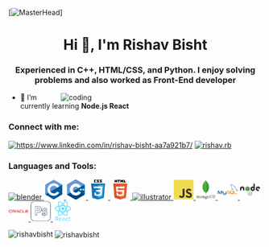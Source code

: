 [![MasterHead]([[https://www.google.com/url?sa=i&url=https%3A%2F%2Fgithub.com%2FAnmol-Baranwal%2FCool-GIFs-For-GitHub&psig=AOvVaw2TgFCCRxZqrVyg1cIIMAiW&ust=1707556210605000&source=images&cd=vfe&opi=89978449&ved=0CBIQjRxqFwoTCIjF1Nz0nYQDFQAAAAAdAAAAABAE.gif](https://user-images.githubusercontent.com/74038190/213910845-af37a709-8995-40d6-be59-724526e3c3d7.gif)](https://user-images.githubusercontent.com/74038190/213910845-af37a709-8995-40d6-be59-724526e3c3d7.gif))]
<h1 align="center">Hi 👋, I'm Rishav Bisht</h1>
<h3 align="center">Experienced in C++, HTML/CSS, and Python. I enjoy solving problems and also worked as Front-End developer</h3>
<img align="right" alt="coding" width="400" src=" https://www.google.com/url?sa=i&url=https%3A%2F%2Fgithub.com%2FRahul7874%2FRahul7874&psig=AOvVaw3Lj4As7mrZvBAXXt3fLQYl&ust=1707555085517000&source=images&cd=vfe&opi=89978449&ved=0CBIQjRxqGAoTCMCersTwnYQDFQAAAAAdAAAAABDCAQ.gif">

- 🌱 I’m currently learning **Node.js React**

<h3 align="left">Connect with me:</h3>
<p align="left">
<a href="https://linkedin.com/in/https://www.linkedin.com/in/rishav-bisht-aa7a921b7/" target="blank"><img align="center" src="https://raw.githubusercontent.com/rahuldkjain/github-profile-readme-generator/master/src/images/icons/Social/linked-in-alt.svg" alt="https://www.linkedin.com/in/rishav-bisht-aa7a921b7/" height="30" width="40" /></a>
<a href="https://instagram.com/rishav.rb" target="blank"><img align="center" src="https://raw.githubusercontent.com/rahuldkjain/github-profile-readme-generator/master/src/images/icons/Social/instagram.svg" alt="rishav.rb" height="30" width="40" /></a>
</p>

<h3 align="left">Languages and Tools:</h3>
<p align="left"> <a href="https://www.blender.org/" target="_blank" rel="noreferrer"> <img src="https://download.blender.org/branding/community/blender_community_badge_white.svg" alt="blender" width="40" height="40"/> </a> <a href="https://www.cprogramming.com/" target="_blank" rel="noreferrer"> <img src="https://raw.githubusercontent.com/devicons/devicon/master/icons/c/c-original.svg" alt="c" width="40" height="40"/> </a> <a href="https://www.w3schools.com/cpp/" target="_blank" rel="noreferrer"> <img src="https://raw.githubusercontent.com/devicons/devicon/master/icons/cplusplus/cplusplus-original.svg" alt="cplusplus" width="40" height="40"/> </a> <a href="https://www.w3schools.com/css/" target="_blank" rel="noreferrer"> <img src="https://raw.githubusercontent.com/devicons/devicon/master/icons/css3/css3-original-wordmark.svg" alt="css3" width="40" height="40"/> </a> <a href="https://www.w3.org/html/" target="_blank" rel="noreferrer"> <img src="https://raw.githubusercontent.com/devicons/devicon/master/icons/html5/html5-original-wordmark.svg" alt="html5" width="40" height="40"/> </a> <a href="https://www.adobe.com/in/products/illustrator.html" target="_blank" rel="noreferrer"> <img src="https://www.vectorlogo.zone/logos/adobe_illustrator/adobe_illustrator-icon.svg" alt="illustrator" width="40" height="40"/> </a> <a href="https://developer.mozilla.org/en-US/docs/Web/JavaScript" target="_blank" rel="noreferrer"> <img src="https://raw.githubusercontent.com/devicons/devicon/master/icons/javascript/javascript-original.svg" alt="javascript" width="40" height="40"/> </a> <a href="https://www.mongodb.com/" target="_blank" rel="noreferrer"> <img src="https://raw.githubusercontent.com/devicons/devicon/master/icons/mongodb/mongodb-original-wordmark.svg" alt="mongodb" width="40" height="40"/> </a> <a href="https://www.mysql.com/" target="_blank" rel="noreferrer"> <img src="https://raw.githubusercontent.com/devicons/devicon/master/icons/mysql/mysql-original-wordmark.svg" alt="mysql" width="40" height="40"/> </a> <a href="https://nodejs.org" target="_blank" rel="noreferrer"> <img src="https://raw.githubusercontent.com/devicons/devicon/master/icons/nodejs/nodejs-original-wordmark.svg" alt="nodejs" width="40" height="40"/> </a> <a href="https://www.oracle.com/" target="_blank" rel="noreferrer"> <img src="https://raw.githubusercontent.com/devicons/devicon/master/icons/oracle/oracle-original.svg" alt="oracle" width="40" height="40"/> </a> <a href="https://www.photoshop.com/en" target="_blank" rel="noreferrer"> <img src="https://raw.githubusercontent.com/devicons/devicon/master/icons/photoshop/photoshop-line.svg" alt="photoshop" width="40" height="40"/> </a> <a href="https://reactjs.org/" target="_blank" rel="noreferrer"> <img src="https://raw.githubusercontent.com/devicons/devicon/master/icons/react/react-original-wordmark.svg" alt="react" width="40" height="40"/> </a> </p>

<p><img align="left" src="https://github-readme-stats.vercel.app/api/top-langs?username=rishavbisht&show_icons=true&locale=en&layout=compact" alt="rishavbisht" /></p>

<p>&nbsp;<img align="center" src="https://github-readme-stats.vercel.app/api?username=rishavbisht&show_icons=true&locale=en" alt="rishavbisht" /></p>
